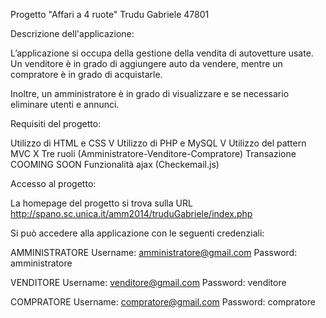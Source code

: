 Progetto "Affari a 4 ruote" Trudu Gabriele 47801




Descrizione dell'applicazione:


L’applicazione si occupa della gestione della vendita di autovetture usate. Un venditore è in grado di aggiungere auto da vendere, mentre un compratore è in grado di acquistarle.

Inoltre, un amministratore è in grado di visualizzare e se necessario eliminare utenti e annunci.




Requisiti del progetto:


Utilizzo di HTML e CSS          V
Utilizzo di PHP e MySQL         V
Utilizzo del pattern MVC        X
Tre ruoli (Amministratore-Venditore-Compratore)
Transazione                     COOMING SOON
Funzionalità ajax (Checkemail.js)




Accesso al progetto:


La homepage del progetto si trova sulla URL http://spano.sc.unica.it/amm2014/truduGabriele/index.php




Si può accedere alla applicazione con le seguenti credenziali:


AMMINISTRATORE
Username: amministratore@gmail.com
Password: amministratore

VENDITORE
Username: venditore@gmail.com
Password: venditore

COMPRATORE
Username: compratore@gmail.com
Password: compratore
